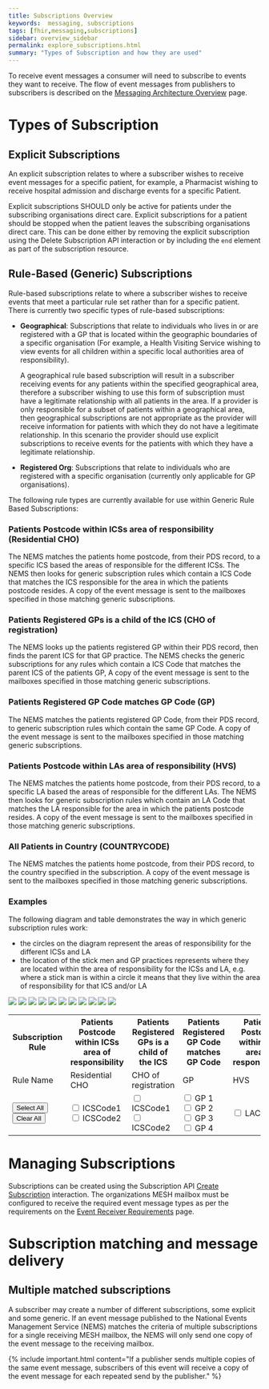 ```yaml
---
title: Subscriptions Overview
keywords:  messaging, subscriptions
tags: [fhir,messaging,subscriptions]
sidebar: overview_sidebar
permalink: explore_subscriptions.html
summary: "Types of Subscription and how they are used"
---
```


To receive event messages a consumer will need to subscribe to events they want to receive. The flow of event messages from publishers to subscribers is described on the [Messaging Architecture Overview](overview_msg_architecture.html) page.


# Types of Subscription #

## Explicit Subscriptions ##

An explicit subscription relates to where a subscriber wishes to receive event messages for a specific patient, for example, a Pharmacist wishing to receive hospital admission and discharge events for a specific Patient.

Explicit subscriptions SHOULD only be active for patients under the subscribing organisations direct care. Explicit subscriptions for a patient should be stopped when the patient leaves the subscribing organisations direct care. This can be done either by removing the explicit subscription using the Delete Subscription API interaction or by including the `end` element as part of the subscription resource.

## Rule-Based (Generic) Subscriptions ##

Rule-based subscriptions relate to where a subscriber wishes to receive events that meet a particular rule set rather than for a specific patient. There is currently two specific types of rule-based subscriptions:

- **Geographical**: Subscriptions that relate to individuals who lives in or are registered with a GP that is located within the geographic boundaries of a specific organisation (For example, a Health Visiting Service wishing to view events for all children within a specific local authorities area of responsibility). 
  
  A geographical rule based subscription will result in a subscriber receiving events for any patients within the specified geographical area, therefore a subscriber wishing to use this form of subscription must have a legitimate relationship with all patients in the area. If a provider is only responsible for a subset of patients within a geographical area, then geographical subscriptions are not appropriate as the provider will receive information for patients with which they do not have a legitimate relationship. In this scenario the provider should use explicit subscriptions to receive events for the patients with which they have a legitimate relationship.
  
- **Registered Org**: Subscriptions that relate to individuals who are registered with a specific organisation (currently only applicable for GP organisations).

The following rule types are currently available for use within Generic Rule Based Subscriptions:

### Patients Postcode within ICSs area of responsibility (Residential CHO)

The NEMS matches the patients home postcode, from their PDS record, to a specific ICS based the areas of responsible for the different ICSs. The NEMS then looks for generic subscription rules which contain a ICS Code that matches the ICS responsible for the area in which the patients postcode resides. A copy of the event message is sent to the mailboxes specified in those matching generic subscriptions.

### Patients Registered GPs is a child of the ICS (CHO of registration)

The NEMS looks up the patients registered GP within their PDS record, then finds the parent ICS for that GP practice. The NEMS checks the generic subscriptions for any rules which contain a ICS Code that matches the parent ICS of the patients GP, A copy of the event message is sent to the mailboxes specified in those matching generic subscriptions.

### Patients Registered GP Code matches GP Code (GP)

The NEMS matches the patients registered GP Code, from their PDS record, to generic subscription rules which contain the same GP Code. A copy of the event message is sent to the mailboxes specified in those matching generic subscriptions.

### Patients Postcode within LAs area of responsibility (HVS)

The NEMS matches the patients home postcode, from their PDS record, to a specific LA based the areas of responsible for the different LAs. The NEMS then looks for generic subscription rules which contain an LA Code that matches the LA responsible for the area in which the patients postcode resides. A copy of the event message is sent to the mailboxes specified in those matching generic subscriptions.

### All Patients in Country (COUNTRYCODE)

The NEMS matches the patients home postcode, from their PDS record, to the country specified in the subscription. A copy of the event message is sent to the mailboxes specified in those matching generic subscriptions.


### Examples

The following diagram and table demonstrates the way in which generic subscription rules work:
- the circles on the diagram represent the areas of responsibility for the different ICSs and LA
- the location of the stick men and GP practices represents where they are located within the area of responsibility for the ICSs and LA, e.g. where a stick man is within a circle it means that they live within the area of responsibility for that ICS and/or LA

<div id="subImageContainer" >
	<img id="sub-background" src="images/subscription/generic/background.png">
	<img class="overlay" id="pc-ccg-1" src="images/subscription/generic/PostCode_CCG_ODSCode1.png">
	<img class="overlay" id="pc-ccg-2" src="images/subscription/generic/PostCode_CCG_ODSCode2.png">
	<img class="overlay" id="gp-ccg-1" src="images/subscription/generic/GP_CCG_ODSCode1.png">
	<img class="overlay" id="gp-ccg-2" src="images/subscription/generic/GP_CCG_ODSCode2.png">
	<img class="overlay" id="gp-gp-1" src="images/subscription/generic/GP_GP1.png">
	<img class="overlay" id="gp-gp-2" src="images/subscription/generic/GP_GP2.png">
	<img class="overlay" id="gp-gp-3" src="images/subscription/generic/GP_GP3.png">
	<img class="overlay" id="gp-gp-4" src="images/subscription/generic/GP_GP4.png">
	<img class="overlay" id="pc-la" src="images/subscription/generic/PostCode_LA.png">
	<img class="overlay" id="COUNTRYCODE" src="images/subscription/generic/HSS.png">
</div>

<table id="subscriptionRuleTable">
	<tr class="subTableHeading">
		<th>Subscription Rule</th>
		<th class="pc-ccg-head">Patients Postcode within ICSs area of responsibility</th>
		<th class="gp-ccg-head">Patients Registered GPs is a child of the ICS</th>
		<th class="gp-gp-head">Patients Registered GP Code matches GP Code</th>
		<th class="pc-la-head">Patients Postcode within LAs area of responsibility</th>
		<th class="COUNTRYCODE-head">All Patients in Country</th>
	</tr>
	<tr class="subTableHeading">
		<td>Rule Name</td>
		<td class="pc-ccg-head">Residential CHO</td>
		<td class="gp-ccg-head">CHO of registration</td>
		<td class="gp-gp-head">GP</td>
		<td class="pc-la-head">HVS</td>
		<td class="COUNTRYCODE-head">COUNTRYCODE</td>
	</tr>
	<tr class="subTableHeading">
		<td>
			<button type="button" onClick="selectAllCheckboxes()">Select All</button><br/>
			<button type="button" onClick="clearAllCheckboxes()">Clear All</button>
		</td>
		<td class="pc-ccg-head">
			<input type="checkbox" onclick='handleClick(this, "pc-ccg-1");'> ICSCode1 <br/>
			<input type="checkbox" onclick='handleClick(this, "pc-ccg-2");'> ICSCode2
		</td>
		<td class="gp-ccg-head">
			<input type="checkbox" onclick='handleClick(this, "gp-ccg-1");'> ICSCode1<br/>
			<input type="checkbox" onclick='handleClick(this, "gp-ccg-2");'> ICSCode2
		</td>
		<td class="gp-gp-head">
			<input type="checkbox" onclick='handleClick(this, "gp-gp-1");'> GP 1 <br/>
			<input type="checkbox" onclick='handleClick(this, "gp-gp-2");'> GP 2 <br/>
			<input type="checkbox" onclick='handleClick(this, "gp-gp-3");'> GP 3 <br/>
			<input type="checkbox" onclick='handleClick(this, "gp-gp-4");'> GP 4 <br/>
		</td>
		<td class="pc-la-head">
			<input type="checkbox" onclick='handleClick(this, "pc-la");'> LACode1
		</td>
		<td class="COUNTRYCODE-head">
			<input type="checkbox" onclick='handleClick(this, "COUNTRYCODE");'> England
		</td>
	</tr>
</table>


# Managing Subscriptions

Subscriptions can be created using the Subscription API [Create Subscription](explore_create_subscription.html) interaction. The organizations MESH mailbox must be configured to receive the required event message types as per the requirements on the [Event Receiver Requirements](receiver_requirements.html#mesh-mailbox-configuration) page.


# Subscription matching and message delivery #

## Multiple matched subscriptions ##

A subscriber may create a number of different subscriptions, some explicit and some generic. If an event message published to the National Events Management Service (NEMS) matches the criteria of multiple subscriptions for a single receiving MESH mailbox, the NEMS will only send one copy of the event message to the receiving mailbox.

{% include important.html content="If a publisher sends multiple copies of the same event message, subscribers of this event will receive a copy of the event message for each repeated send by the publisher." %}
